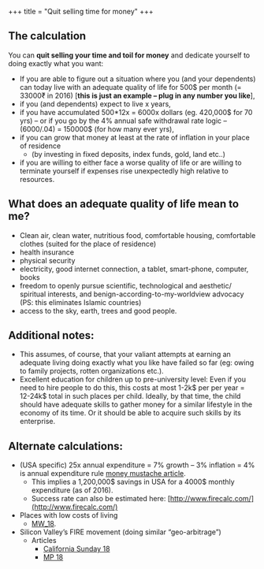 +++
title = "Quit selling time for money"
+++

## The calculation

You can **quit selling your time and toil for money** and dedicate yourself to doing exactly what you want:

- If you are able to figure out a situation where you (and your dependents) can today live with an adequate quality of life for 500$ per month (= 33000₹ in 2016) \[**this is just an example – plug in any number you like**\],
- if you (and dependents) expect to live x years,
- if you have accumulated 500*12x = 6000x dollars (eg. 420,000$ for 70 yrs) – or if you go by the 4% annual safe withdrawal rate logic – (6000/.04) = 150000$ (for how many ever yrs),
- if you can grow that money at least at the rate of inflation in your place of residence
    - (by investing in fixed deposits, index funds, gold, land etc..)
- if you are willing to either face a worse quality of life or are willing to terminate yourself if expenses rise unexpectedly high relative to resources.

## What does an adequate quality of life mean to me?

- Clean air, clean water, nutritious food, comfortable housing, comfortable clothes (suited for the place of residence)
- health insurance
- physical security
- electricity, good internet connection, a tablet, smart-phone, computer, books
- freedom to openly pursue scientific, technological and aesthetic/ spiritual interests, and benign-according-to-my-worldview advocacy (PS: this eliminates Islamic countries)
- access to the sky, earth, trees and good people.

## Additional notes:

- This assumes, of course, that your valiant attempts at earning an adequate living doing exactly what you like have failed so far (eg: owing to family projects, rotten organizations etc.).
- Excellent education for children up to pre-university level: Even if you need to hire people to do this, this costs at most 1-2k$ per per year = 12-24k$ total in such places per child. Ideally, by that time, the child should have adequate skills to gather money for a similar lifestyle in the economy of its time. Or it should be able to acquire such skills by its enterprise.

## Alternate calculations:

- (USA specific) 25x annual expenditure = 7% growth – 3% inflation = 4% is annual expenditure rule [money mustache article](http://www.mrmoneymustache.com/2012/05/29/how-much-do-i-need-for-retirement/).
    - This implies a 1,200,000$ savings in USA for a 4000$ monthly expenditure (as of 2016).
    - Success rate can also be estimated here: [http://www.firecalc.com/](http://www.firecalc.com/)
- Places with low costs of living
    - [MW_18](https://moneywise.com/a/ch-tabb/places-where-you-can-retire-for-200k).
- Silicon Valley’s FIRE movement (doing similar “geo-arbitrage”)
    - Articles
        - [California Sunday 18](https://story.californiasunday.com/tech-retirees)
        - [MP 18](https://www.marketplace.org/2018/04/06/economy/silicon-valleys-early-thirties-retirees)
